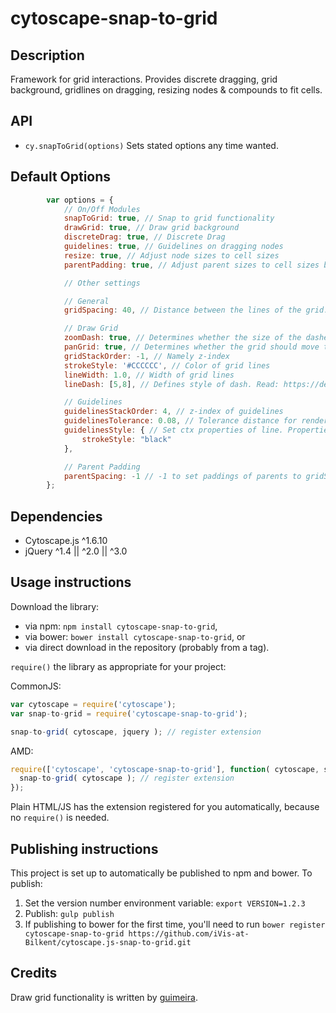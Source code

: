 cytoscape-snap-to-grid
================================================================================


## Description

Framework for grid interactions. Provides discrete dragging, grid background, gridlines on dragging, resizing nodes 
& compounds to fit cells.


## API

 * `cy.snapToGrid(options)` Sets stated options any time wanted.
 
## Default Options
```js
        var options = {
            // On/Off Modules
            snapToGrid: true, // Snap to grid functionality
            drawGrid: true, // Draw grid background
            discreteDrag: true, // Discrete Drag
            guidelines: true, // Guidelines on dragging nodes
            resize: true, // Adjust node sizes to cell sizes
            parentPadding: true, // Adjust parent sizes to cell sizes by padding

            // Other settings

            // General
            gridSpacing: 40, // Distance between the lines of the grid.

            // Draw Grid
            zoomDash: true, // Determines whether the size of the dashes should change when the drawing is zoomed in and out if grid is drawn.
            panGrid: true, // Determines whether the grid should move then the user moves the graph if grid is drawn.
            gridStackOrder: -1, // Namely z-index
            strokeStyle: '#CCCCCC', // Color of grid lines
            lineWidth: 1.0, // Width of grid lines
            lineDash: [5,8], // Defines style of dash. Read: https://developer.mozilla.org/en-US/docs/Web/API/CanvasRenderingContext2D/setLineDash

            // Guidelines
            guidelinesStackOrder: 4, // z-index of guidelines
            guidelinesTolerance: 0.08, // Tolerance distance for rendered positions of nodes' interaction.
            guidelinesStyle: { // Set ctx properties of line. Properties are here: http://www.w3schools.com/tags/ref_canvas.asp
                strokeStyle: "black"
            },

            // Parent Padding
            parentSpacing: -1 // -1 to set paddings of parents to gridSpacing
        };
```

## Dependencies

 * Cytoscape.js ^1.6.10
 * jQuery ^1.4 || ^2.0 || ^3.0


## Usage instructions

Download the library:
 * via npm: `npm install cytoscape-snap-to-grid`,
 * via bower: `bower install cytoscape-snap-to-grid`, or
 * via direct download in the repository (probably from a tag).

`require()` the library as appropriate for your project:

CommonJS:
```js
var cytoscape = require('cytoscape');
var snap-to-grid = require('cytoscape-snap-to-grid');

snap-to-grid( cytoscape, jquery ); // register extension
```

AMD:
```js
require(['cytoscape', 'cytoscape-snap-to-grid'], function( cytoscape, snap-to-grid ){
  snap-to-grid( cytoscape ); // register extension
});
```

Plain HTML/JS has the extension registered for you automatically, because no `require()` is needed.


## Publishing instructions

This project is set up to automatically be published to npm and bower.  To publish:

1. Set the version number environment variable: `export VERSION=1.2.3`
1. Publish: `gulp publish`
1. If publishing to bower for the first time, you'll need to run `bower register cytoscape-snap-to-grid https://github.com/iVis-at-Bilkent/cytoscape.js-snap-to-grid.git`


## Credits
Draw grid functionality is written by [guimeira](https://github.com/guimeira).